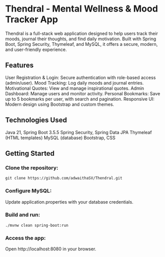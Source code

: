 # Thendral - Mental Wellness & Mood Tracker App
Thendral is a full-stack web application designed to help users track their moods, journal their thoughts, and find daily motivation. Built with Spring Boot, Spring Security, Thymeleaf, and MySQL, it offers a secure, modern, and user-friendly experience.

## Features
User Registration & Login: Secure authentication with role-based access (admin/user).
Mood Tracking: Log daily moods and journal entries.
Motivational Quotes: View and manage inspirational quotes.
Admin Dashboard: Manage users and monitor activity.
Personal Bookmarks: Save up to 5 bookmarks per user, with search and pagination.
Responsive UI: Modern design using Bootstrap and custom themes.

## Technologies Used
Java 21, Spring Boot 3.5.5
Spring Security, Spring Data JPA
Thymeleaf (HTML templates)
MySQL (database)
Bootstrap, CSS

## Getting Started
### Clone the repository:
``` git clone https://github.com/adwaithaSV/Thendral.git ```
### Configure MySQL:
Update application.properties with your database credentials.
### Build and run:
``` ./mvnw clean spring-boot:run ```
### Access the app:
Open http://localhost:8080 in your browser.
